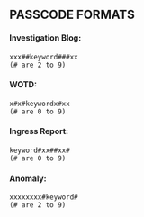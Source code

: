 ## PASSCODE FORMATS

#### Investigation Blog:

```
xxx##keyword###xx
(# are 2 to 9)
```

#### WOTD:

```
x#x#keywordx#xx
(# are 0 to 9)
```

#### Ingress Report:

```
keyword#xx##xx#
(# are 0 to 9)

```
#### Anomaly:

```
xxxxxxxx#keyword#
(# are 2 to 9)
```